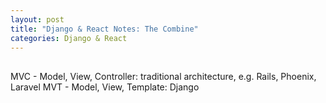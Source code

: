 ```yaml
---
layout: post
title: "Django & React Notes: The Combine"
categories: Django & React
---
```


## 

MVC - Model, View, Controller: traditional architecture, e.g. Rails, Phoenix, Laravel
MVT - Model, View, Template: Django